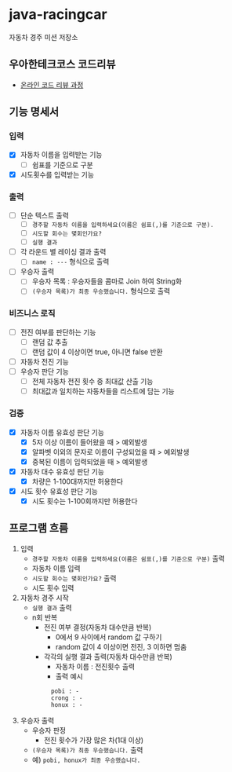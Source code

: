 # java-racingcar
자동차 경주 미션 저장소
## 우아한테크코스 코드리뷰
- [온라인 코드 리뷰 과정](https://github.com/woowacourse/woowacourse-docs/blob/master/maincourse/README.md)
## 기능 명세서
### 입력
- [x] 자동차 이름을 입력받는 기능
  - [ ] 쉼표를 기준으로 구분
- [x] 시도횟수를 입력받는 기능
### 출력
- [ ] 단순 텍스트 출력
  - [ ] `경주할 자동차 이름을 입력하세요(이름은 쉼표(,)를 기준으로 구분).`
  - [ ] `시도할 회수는 몇회인가요?`
  - [ ] `실행 결과`
- [ ] 각 라운드 별 레이싱 결과 출력
  - [ ] `name : ---` 형식으로 출력
- [ ] 우승자 출력
  - [ ] 우승자 목록 : 우승자들을 콤마로 Join 하여 String화
  - [ ] `(우승자 목록)가 최종 우승했습니다.` 형식으로 출력
### 비즈니스 로직
- [ ] 전진 여부를 판단하는 기능
  - [ ] 랜덤 값 추출
  - [ ] 랜덤 값이 4 이상이면 true, 아니면 false 반환
- [ ] 자동차 전진 기능
- [ ] 우승자 판단 기능
  - [ ] 전체 자동차 전진 횟수 중 최대값 산출 기능
  - [ ] 최대값과 일치하는 자동차들을 리스트에 담는 기능
### 검증
- [x] 자동차 이름 유효성 판단 기능
  - [x] 5자 이상 이름이 들어왔을 때 > 예외발생
  - [x] 알파벳 이외의 문자로 이름이 구성되었을 때 > 예외발생
  - [x] 중복된 이름이 입력되었을 때 > 예외발생
- [x] 자동차 대수 유효성 판단 기능
  - [x] 차량은 1-100대까지만 허용한다
- [x] 시도 횟수 유효성 판단 기능
  - [x] 시도 횟수는 1-100회까지만 허용한다
## 프로그램 흐름
1. 입력
    - `경주할 자동차 이름을 입력하세요(이름은 쉼표(,)를 기준으로 구분)` 출력
    - 자동차 이름 입력
    - `시도할 회수는 몇회인가요?` 출력
    - 시도 횟수 입력
2. 자동차 경주 시작
    - `실행 결과` 출력
    - n회 반복
        - 전진 여부 결정(자동차 대수만큼 반복)
            - 0에서 9 사이에서 random 값 구하기
            - random 값이 4 이상이면 전진, 3 이하면 멈춤
        - 각각의 실행 결과 출력(자동차 대수만큼 반복)
            - 자동차 이름 : 전진횟수 출력
            - 출력 예시
          ```
            pobi : -
            crong : -
            honux : -
            ```
3. 우승자 출력
    - 우승자 판정
        - 전진 횟수가 가장 많은 차(1대 이상)
    - `(우승자 목록)가 최종 우승했습니다.` 출력
    - 예) `pobi, honux가 최종 우승했습니다.`